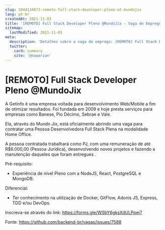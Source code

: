 ```yaml
---
slug: 1044134873-remoto-full-stack-developer-pleno-at-mundojix
lang: pt-br
createdAt: 2021-11-03
title: '[REMOTO] Full Stack Developer Pleno @MundoJix - Vaga de Emprego'
sitemap:
  lastModified: 2021-11-03
meta:
  description: 'Detalhes sobre a vaga de emprego: [REMOTO] Full Stack Developer Pleno @MundoJix'
  twitter:
    card: summary
    site: '@nawarian'
---
```


# [REMOTO] Full Stack Developer Pleno @MundoJix


A Getinfo é uma empresa voltada para desenvolvimento Web/Mobile a fim de otimizar resultados. Foi fundada em 2009 e hoje presta serviços para empresas como Banese, Pio Décimo, Sebrae e Vale.

Ela, através do Mundo Jix, está oficialmente abrindo uma vaga para contratar uma Pessoa Desenvolvedora Full Stack Plena na modalidade Home Office.

A pessoa contratada trabalhará como PJ, com uma remuneração de até R$6.000,00 (Pessoa Jurídica), desenvolvendo novos projetos e fazendo a manutenção daqueles que foram entregues .

Pré-requisito:

- Experiência de nível Pleno com a NodeJS, React, PostgreSQL e MongoDB.

Diferencial:
- Ter conhecimento na utilização de Docker, GitFlow, Adonis JS, Express, TDD  e/ou DevOps.

Inscreva-se  através do link: https://forms.gle/WSbY6gksXdULPpej7




Fonte: https://github.com/backend-br/vagas/issues/7588